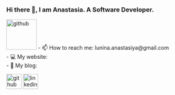 ### Hi there 👋, I am Anastasia. A Software Developer.
<img src='https://user-images.githubusercontent.com/94207798/165857430-8c374d84-e56a-4a89-9966-edb03cb62c6a.png' alt='github' height='80'>  
- 📫 How to reach me: lunina.anastasiya@gmail.com <br>
- 💻 My website: <br>
- 📓 My blog: 


[<img src='https://cdn.jsdelivr.net/npm/simple-icons@3.0.1/icons/github.svg' alt='github' height='40' target="_blank">](https://github.com/AnastasiaLunina) [<img src='https://cdn.jsdelivr.net/npm/simple-icons@3.0.1/icons/linkedin.svg' alt='linkedin' height='40' target="_blank">](https://www.linkedin.com/in/anastasia-lunina/)  


